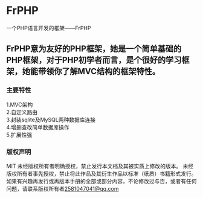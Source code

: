 # FrPHP
一个PHP语言开发的框架——FrPHP

## FrPHP意为友好的PHP框架，她是一个简单基础的PHP框架，对于PHP初学者而言，是个很好的学习框架，她能带领你了解MVC结构的框架特性。

### 主要特性
1.MVC架构  
2.自定义路由  
3.封装sqlite及MySQL两种数据库连接  
4.增删查改简单数据库操作  
5.扩展性强  
### 版权声明
MIT
未经版权所有者明确授权，禁止发行本文档及其被实质上修改的版本。 
未经版权所有者事先授权，禁止将此作品及其衍生作品以标准（纸质）书籍形式发行。 
如果有兴趣再发行或再版本手册的全部或部分内容，不论修改过与否，或者有任何问题，请联系版权所有者[2581047041@qq.com](mailto:2581047041@qq.com)
